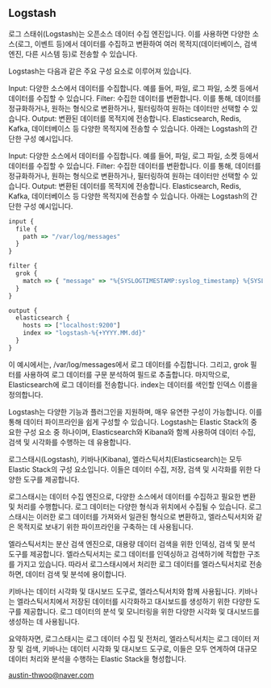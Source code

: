 ## Logstash

로그 스태쉬(Logstash)는 오픈소스 데이터 수집 엔진입니다. 이를 사용하면 다양한 소스(로그, 이벤트 등)에서 데이터를 수집하고 변환하여 여러 목적지(데이터베이스, 검색 엔진, 다른 시스템 등)로 전송할 수 있습니다.

Logstash는 다음과 같은 주요 구성 요소로 이루어져 있습니다.

Input: 다양한 소스에서 데이터를 수집합니다. 예를 들어, 파일, 로그 파일, 소켓 등에서 데이터를 수집할 수 있습니다.
Filter: 수집한 데이터를 변환합니다. 이를 통해, 데이터를 정규화하거나, 원하는 형식으로 변환하거나, 필터링하여 원하는 데이터만 선택할 수 있습니다.
Output: 변환된 데이터를 목적지에 전송합니다. Elasticsearch, Redis, Kafka, 데이터베이스 등 다양한 목적지에 전송할 수 있습니다.
아래는 Logstash의 간단한 구성 예시입니다.


Input: 다양한 소스에서 데이터를 수집합니다. 예를 들어, 파일, 로그 파일, 소켓 등에서 데이터를 수집할 수 있습니다.
Filter: 수집한 데이터를 변환합니다. 이를 통해, 데이터를 정규화하거나, 원하는 형식으로 변환하거나, 필터링하여 원하는 데이터만 선택할 수 있습니다.
Output: 변환된 데이터를 목적지에 전송합니다. Elasticsearch, Redis, Kafka, 데이터베이스 등 다양한 목적지에 전송할 수 있습니다.
아래는 Logstash의 간단한 구성 예시입니다.


```javascript
input {
  file {
    path => "/var/log/messages"
  }
}

filter {
  grok {
    match => { "message" => "%{SYSLOGTIMESTAMP:syslog_timestamp} %{SYSLOGHOST:syslog_hostname} %{DATA:syslog_program}(?:\[%{POSINT:syslog_pid}\])?: %{GREEDYDATA:syslog_message}" }
  }
}

output {
  elasticsearch {
    hosts => ["localhost:9200"]
    index => "logstash-%{+YYYY.MM.dd}"
  }
}

```
이 예시에서는, /var/log/messages에서 로그 데이터를 수집합니다. 그리고, grok 필터를 사용하여 로그 데이터를 구문 분석하여 필드로 추출합니다. 마지막으로, Elasticsearch에 로그 데이터를 전송합니다. index는 데이터를 색인할 인덱스 이름을 정의합니다.

Logstash는 다양한 기능과 플러그인을 지원하며, 매우 유연한 구성이 가능합니다. 이를 통해 데이터 파이프라인을 쉽게 구성할 수 있습니다. Logstash는 Elastic Stack의 중요한 구성 요소 중 하나이며, Elasticsearch와 Kibana와 함께 사용하여 데이터 수집, 검색 및 시각화를 수행하는 데 유용합니다.




로그스태시(Logstash), 키바나(Kibana), 엘라스틱서치(Elasticsearch)는 모두 Elastic Stack의 구성 요소입니다. 이들은 데이터 수집, 저장, 검색 및 시각화를 위한 다양한 도구를 제공합니다.

로그스태시는 데이터 수집 엔진으로, 다양한 소스에서 데이터를 수집하고 필요한 변환 및 처리를 수행합니다. 로그 데이터는 다양한 형식과 위치에서 수집될 수 있습니다. 로그스태시는 이러한 로그 데이터를 가져와서 일관된 형식으로 변환하고, 엘라스틱서치와 같은 목적지로 보내기 위한 파이프라인을 구축하는 데 사용됩니다.

엘라스틱서치는 분산 검색 엔진으로, 대용량 데이터 검색을 위한 인덱싱, 검색 및 분석 도구를 제공합니다. 엘라스틱서치는 로그 데이터를 인덱싱하고 검색하기에 적합한 구조를 가지고 있습니다. 따라서 로그스태시에서 처리한 로그 데이터를 엘라스틱서치로 전송하면, 데이터 검색 및 분석에 용이합니다.

키바나는 데이터 시각화 및 대시보드 도구로, 엘라스틱서치와 함께 사용됩니다. 키바나는 엘라스틱서치에서 저장된 데이터를 시각화하고 대시보드를 생성하기 위한 다양한 도구를 제공합니다. 로그 데이터의 분석 및 모니터링을 위한 다양한 시각화 및 대시보드를 생성하는 데 사용됩니다.

요약하자면, 로그스태시는 로그 데이터 수집 및 전처리, 엘라스틱서치는 로그 데이터 저장 및 검색, 키바나는 데이터 시각화 및 대시보드 도구로, 이들은 모두 연계하여 대규모 데이터 처리와 분석을 수행하는 Elastic Stack을 형성합니다.




austin-thwoo@naver.com

